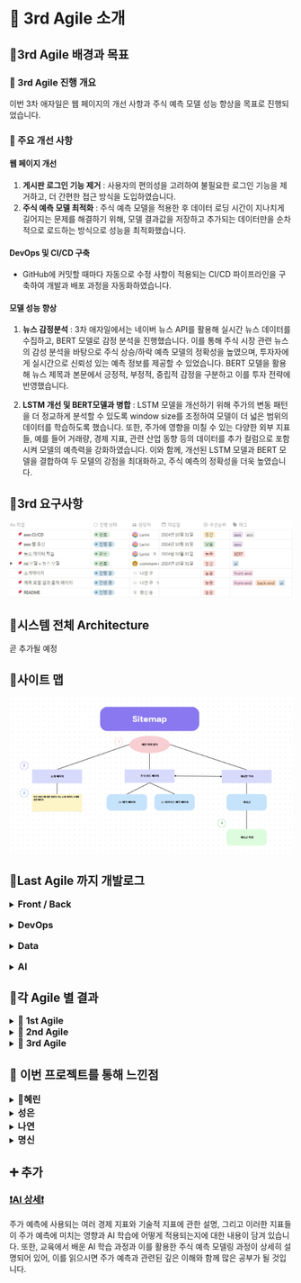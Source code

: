 # 📒 3rd Agile 소개
## 📍3rd Agile 배경과 목표
### 📌 3rd Agile 진행 개요
이번 3차 애자일은 웹 페이지의 개선 사항과 주식 예측 모델 성능 향상을 목표로 진행되었습니다.
<br>
### 📌 주요 개선 사항
#### 웹 페이지 개선
1. **게시판 로그인 기능 제거** : 사용자의 편의성을 고려하여 불필요한 로그인 기능을 제거하고, 더 간편한 접근 방식을 도입하였습니다.
2. **주식 예측 모델 최적화** : 주식 예측 모델을 적용한 후 데이터 로딩 시간이 지나치게 길어지는 문제를 해결하기 위해, 모델 결과값을 저장하고 추가되는 데이터만을 순차적으로 로드하는 방식으로 성능을 최적화했습니다. 

#### DevOps 및 CI/CD 구축
- GitHub에 커밋할 때마다 자동으로 수정 사항이 적용되는 CI/CD 파이프라인을 구축하여 개발과 배포 과정을 자동화하였습니다.

#### 모델 성능 향상
1. **뉴스 감정분석** : 3차 애자일에서는 네이버 뉴스 API를 활용해 실시간 뉴스 데이터를 수집하고, BERT 모델로 감정 분석을 진행했습니다. 이를 통해 주식 시장 관련 뉴스의 감성 분석을 바탕으로 주식 상승/하락 예측 모델의 정확성을 높였으며, 투자자에게 실시간으로 신뢰성 있는 예측 정보를 제공할 수 있었습니다. BERT 모델을 활용해 뉴스 제목과 본문에서 긍정적, 부정적, 중립적 감정을 구분하고 이를 투자 전략에 반영했습니다.
   
3. **LSTM 개선 및 BERT모델과 병합** : LSTM 모델을 개선하기 위해 주가의 변동 패턴을 더 정교하게 분석할 수 있도록 window size를 조정하여 모델이 더 넓은 범위의 데이터를 학습하도록 했습니다. 또한, 주가에 영향을 미칠 수 있는 다양한 외부 지표들, 예를 들어 거래량, 경제 지표, 관련 산업 동향 등의 데이터를 추가 컬럼으로 포함시켜 모델의 예측력을 강화하였습니다. 이와 함께, 개선된 LSTM 모델과 BERT 모델을 결합하여 두 모델의 강점을 최대화하고, 주식 예측의 정확성을 더욱 높였습니다.

## 📍3rd 요구사항

<img src="https://github.com/Lerini98/moneyweaver/blob/main/img/%EC%9A%94%EA%B5%AC%EC%82%AC%ED%95%AD.png?raw=true" alt="요구사항" width="600">

## 📍시스템 전체 Architecture
곧 추가될 예정
## 📍사이트 맵
<img src="https://github.com/Lerini98/moneyweaver/blob/main/img/%EC%82%AC%EC%9D%B4%ED%8A%B8%EB%A7%B5.png?raw=true" alt="요구사항" width="600">

## 📍Last Agile 까지 개발로그
<details>
    <summary><h3 style="display: inline;">Front / Back</h3>
    </summary>
    <h4>🔗 Web Framework : Django</h4>
    <p><span>Django 프레임워크 사용이유 </span> : 우리 프로젝트의 웹 서비스는 Django라는 풀스택 웹 프레임워크를 이용하여 개발되었습니다. Django를 이용한 이유는 팀원모두 웹 개발 경험이 아직 부족했기 때문에 다른 라이브러리를 사용하기 보다는 수업시간에 배운 Django를 이용하는 것이 개발 과정에서 효율적이고 빠르게 작업을 진행할 수 있을 것이라고 판단하였기 때문입니다.</p>
    <h4>🔗 각 Django 앱의 기능</h4>
    <li><strong>moneyweaver </strong>앱 : 메인화면과 소개페이지를 제공하는 기능이 있습니다. 따로 데이터베이스와 ai기능이 들어간 것은 아니지만 우리 프로젝트의 주요 서비스를 소개하는 등 moneyweaver의 정체성을 파악할 수 있는 기능을 합니다.</li>
    <br>
    <li><strong>Chart </strong>앱 : 우리 프로젝트의 데이터베이스와 또 우리 데이터를 이용하여 Ai 모델을 연동하여 사용자에게 우리가 개발한 ai모델이 예측한 주가와 실제 주가를 동시에 제공하여 사용자에게 제공하여 사용자가 보다 주식을 투자하는데 더 나은 결정을 하도록 돕습니다.</li>
    <br>
    <li><strong>user </strong>앱 : 우리 웹서비스를 이용하는 사용자들이 자유롭게 주식에 관한 정보를 서로 공유하고 이야기를 할 수 있도록 게시판 서비스를 제공하는 앱입니다. 사용자들이 작성한 글들은 우리 moneyweaver의 데이터베이스에 저장되고 이를 연동하여 화면에 띄움으로서 우리 서비스를 이용하는 모든 사용자들이 게시판에 작성된 모든 글의 목록을 조회할 수 있습니다.</li>
    <h4>🔗 template 부분 : Chart.js이용</h4>
    <p>Django의 views 파일에서 데이터베이스에서 필요한 데이터를 가져와 JSON 형태로 변환한 뒤, render 함수를 통해 HTML 템플릿에 전달하고, HTML에서는 Chart.js 라이브러리를 script로 불러와 JSON 데이터를 x축과 y축에 지정하여 그래프를 생성합니다.</p>
    <h4>🔗 Database 부분 : aws rds이용</h4>
    <p>프로젝트의 데이터베이스는 AWS RDS(Amazon Relational Database Service)를 사용해 구축했습니다. RDS는 관리형 데이터베이스 서비스로, MySQL, PostgreSQL 등 다양한 엔진을 지원하며 자동 백업, 보안 업데이트, 장애 복구 기능을 제공해 안정성이 뛰어납니다. 이를 통해 데이터베이스 운영과 유지보수에 소요되는 시간을 절약하고, 확장성과 성능을 확보할 수 있었습니다.</p>
   

   
</details>
<br>
<details>
    <summary><h3 style="display: inline;">DevOps</h3></summary>
    <h4>🔗 Cloud Service : AWS</h4>
    <p>프로젝트 배포는 AWS의 CI/CD 서비스를 이용해 자동화했습니다. 코드가 GitHub에 푸시되면 AWS CodePipeline이 변경 사항을 감지하고, CodeBuild를 통해 빌드 및 테스트를 수행한 후, CodeDeploy로 배포하는 방식입니다. 이를 통해 코드 변경이 있을 때마다 자동으로 애플리케이션이 배포되며, AWS CloudWatch를 통해 배포 후 성능과 오류를 모니터링해 안정성을 유지했습니다.</p>
    
</details>
<br>
<details>
    <summary><h3 style="display: inline;">Data</h3>
    </summary>
    <h4>🔗 주식 데이터 : Finance DataReader</h4>
    <p>주식, 채권, 환율, 경제 지표 등 다양한 금융 데이터를 손쉽게 수집할 수 있는 Python 라이브러리입니다. 주식 데이터를 분석하는 데 유용한 도구로, 다양한 금융 기관에서 제공하는 데이터를 간편하게 받아올 수 있습니다. 또한, 이 라이브러리는 매일매일 업데이트되는 주식 데이터를 제공하기 때문에, 실시간으로 주가 변동을 추적하고 차트를 동기화하는 작업이 용이합니다. 이 덕분에 주식 차트를 동적으로 업데이트하거나 주식 분석을 실시간으로 반영하는 데 매우 효율적으로 활용할 수 있습니다.</p>
    <h4>🔗 여러 기술적 지표 : pandas_ta </h4>
    <p>주가 데이터를 분석하기 위해 여러 기술적 지표를 pandas_ta 라이브러리를 사용하여 추가하였습니다. 적용된 지표로는 단순 이동 평균(SMA), 상대 강도 지수(RSI), 지수 이동 평균(EMA), 볼린저 밴드, ADX, MACD, 스토캐스틱 오실레이터, ATR, CCI 등이 있으며, 이를 통해 주가의 추세, 변동성, 과매수/과매도 여부 등을 분석하였습니다. 또한, 금, 유가, 환율 등의 경제 지표도 모델의 입력 데이터로 활용되었습니다. </p>
    <h4>🔗 네이버 뉴스 api </h4>
    <p>네이버 뉴스 api는 특정 키워드나 주제에 대한 최신 뉴스 기사들을 쉽게 불러올 수 있어, 주식 관련 뉴스나 경제 뉴스를 실시간으로 추적하는 데 유용합니다. 수집된 뉴스 데이터는 감정 분석 모델을 통해 긍/부정/중립 으로 분류되어 주가에 미칠 영향을 평가하는 데 이용하였습니다. </p>

    
</details>
<br>
<details>
    <summary><h3 style="display: inline;">AI</h3>
    </summary>
    <h4>🔗 LSTM </h4>
    <li><strong>시계열 데이터셋</strong> : 우리 프로젝트에서는 주가 예측을 위해 시계열 데이터셋을 생성하는데 window_size를 적용하는 방법을 사용하였습니다. 주어진 window_size 동안의 과거 데이터를 <strong>특징(feature)</strong>으로 사용하고, 이후의 데이터를 <strong>타겟(target)</strong>으로 설정하여 훈련 및 테스트 데이터셋을 구성하였습니다. 이를 위해 Sliding Window 방식을 적용하여 window_size에 맞게 일정 기간의 데이터를 슬라이딩하면서 추출하고, 이를 LSTM 모델의 입력 데이터로 변환하여 과거 주가 패턴을 학습하게 했습니다.</li>
    <br>
    <li><strong>성능 향상 방법 </strong>: Dropout 기법을 사용하여 LSTM 레이어와 Fully Connected 레이어 사이에 Dropout 레이어를 추가, 과적합을 방지하고 모델의 일반화 능력을 향상시켰습니다. 또한, ReLU 활성화 함수를 사용하여 비선형성을 추가하고 모델이 더 복잡한 패턴을 학습할 수 있도록 하였습니다.  </li>
    <h4>🔗 BERT : 뉴스 감정 분석</h4>
    <p>우리는 <strong>BERT</strong>모델을 활용하여 뉴스 데이터를 입력으로 받아 감성 분석을 수행하고, 그 결과를 주가 예측 모델에 반영하였습니다. 구체적으로 이미 사전 학습된 klue/bert-base 모델을 활용하여 한국어 뉴스 텍스트를 분석하고 분석 결과로 나온 긍부정 결과를 주가예측 지표로 활용하였습니다.</p>
    <h4>🔗 Combined Model : LSTM + BERT</h4>
    <p>우리는 LSTM과 BERT 모델을 결합하여 LSTM모델 결과에 뉴스 긍부정결과 까지 추가하였습니다. 이 두 모델의 출력값을 결합 한 후, <strong>fully connected layer</strong>를 통해 최종 예측값을 도출하였습니다. FC 레이어는 두 정보를 통합하여 주가 예측에 필요한 최종 결정을 내리는 역할을 합니다. 따라서 모델을 결합함으로서 과거 주가 패턴과 최신 뉴스 감성을 모두 고려하여 보다 정확한 예측을 가능하게 하였습니다.</p>
    
</details>

## 📍각 Agile 별 결과
<details>
    <summary>
        <h3 style="display: inline;">🔗 1st Agile</h3>   
    </summary>
    <p><b>📌 메인화면</b></p> 
    <img src="https://github.com/Lerini98/moneyweaver/blob/main/img/image-1.png?raw=true" alt="요구사항" width="600">
    <br><br>
    <p><b>📌 인덱스 페이지 : Show Chart!를 누르면 각 회사의 주가를 확인할 수 있는 페이지로 연결되도록 </b></p> 
    <img src="https://github.com/Lerini98/moneyweaver/blob/main/img/image-3.png?raw=true" alt="요구사항" width="600">
    <br><br>
    <p><b>📌 차트 페이지 : 회사별 주가를 확인할 수 있음 </b></p> 
    <img src="https://github.com/Lerini98/moneyweaver/blob/main/img/image-4.png?raw=true" alt="요구사항" width="600">
    
</details>
<details>
    <summary>
        <h3 style="display: inline;">🔗 2nd Agile</h3>
    </summary>
    <p><b>📌 인덱스 페이지 수정 :</b> 1차 애자일에서 만든 인덱스 페이지가 각 페이지 별로 이동하기 불편한 단점이 있었고 조금 더 편리하게 이동할 수 있도록 사이드 네비바 추가, 또한 우리 인공지능 모델의 성능 지표와 회사별 정보 제공도 추가</p>
    <img src="https://github.com/Lerini98/moneyweaver/blob/main/img/2%EC%B0%A8%20%EC%9D%B8%EB%8D%B1%EC%8A%A4%20%ED%8E%98%EC%9D%B4%EC%A7%80.png?raw=true" alt="요구사항" width="600">
   <br>
   <p><b>📌 차트 페이지 css적용 :</b> 예측 모델까지 연동하여 예상 주가도 사용자 화면에 구현하였음</p>
   <img src="https://github.com/Lerini98/moneyweaver/blob/main/img/2%EC%B0%A8%20%EC%B0%A8%ED%8A%B8%20%ED%8E%98%EC%9D%B4%EC%A7%80.png?raw=true" alt="요구사항" width="600">

   <br>
   <p><b>📌 게시판 서비스 생성 </b></p>
   <img src="https://github.com/Lerini98/moneyweaver/blob/main/img/2%EC%B0%A8%20%EA%B2%8C%EC%8B%9C%ED%8C%90.png?raw=true" alt="요구사항" width="600">
   <br>
   <p><b>📌 모델 성능 지표 </b></p>
   <img src="https://github.com/Lerini98/moneyweaver/blob/main/img/2%EC%B0%A8%20%EB%AA%A8%EB%8D%B8%20%EC%84%B1%EB%8A%A5.png?raw=true" alt="요구사항" width="600">
   <br>
</details>
<details>
    <summary>
        <h3 style="display: inline;">🔗 3rd Agile </h3>
    </summary>
    <p><b>📌 홈 화면 </b></p>
    <img src="https://github.com/Lerini98/moneyweaver/blob/main/img/3%EC%B0%A8%20%EB%A9%94%EC%9D%B8.png?raw=true" alt="메인" width="600">
    <p><b>📌 소개 페이지 </b></p>
    <img src="https://github.com/Lerini98/moneyweaver/blob/main/img/3%EC%B0%A8%20%EC%86%8C%EA%B0%9C.png?raw=true" alt="소개" width="600">
    <p><b>📌 팝업창! </b></p>
    <img src="https://github.com/Lerini98/moneyweaver/blob/main/img/3%EC%B0%A8%20%ED%8C%9D%EC%97%85.png?raw=true" alt="팝업" width="600">
    <p><b>📌 차트 인덱스 페이지 </b></p>
    <img src="https://github.com/Lerini98/moneyweaver/blob/main/img/3%EC%B0%A8%20%EC%B0%A8%ED%8A%B8%20%EC%9D%B8%EB%8D%B1%EC%8A%A4.png?raw=true" alt="팝업" width="600">
    <p><b>📌 예측 주식 차트와 내일 주가 상승 하락 예측 정보 제공 </b></p>
    <img src="https://github.com/Lerini98/moneyweaver/blob/main/img/3%EC%B0%A8%20%EA%B7%B8%EB%9E%98%ED%94%84.png?raw=true" alt="차트" width="600">
    <p><b>📌 익명 게시판 </b>: 로그인 기능을 삭제함으로서 누구든지 와서 글을 작성하고 수정할 수 있다</p>
    <img src="https://github.com/Lerini98/moneyweaver/blob/main/img/3%EC%B0%A8%20%EA%B2%8C%EC%8B%9C%ED%8C%90.png?raw=true" alt="게시판" width="600">
    <p><b>📌 ai - 단순주기 강화모델 </b></p>
    <img src="https://github.com/Lerini98/moneyweaver/blob/main/img/%EB%8B%A8%EC%88%9C%EC%A3%BC%EA%B8%B0%EA%B0%95%ED%99%94%EB%AA%A8%EB%8D%B8.png?raw=true" alt="ai" width="600">
    <p><b>📌 ai - 성능지표자료1 </b></p>
    <img src="https://github.com/Lerini98/moneyweaver/blob/main/img/%EC%84%B1%EB%8A%A5%EC%A7%80%ED%91%9C%EC%9E%90%EB%A3%8C1.png?raw=true" alt="ai" width="600">
    <p><b>📌 ai - 실제와 예측 그래프, 주기강화모델 </b></p>
    <img src="https://github.com/Lerini98/moneyweaver/blob/main/img/%EC%8B%A4%EC%A0%9C%EC%99%80%EC%98%88%EC%B8%A1%EA%B7%B8%EB%9E%98%ED%94%84-%EC%A3%BC%EA%B8%B0%EA%B0%95%ED%99%94%EB%AA%A8%EB%8D%B8.png?raw=true" alt="ai" width="600">
    <p><b>📌 ai - 실제와 예측 그래프비교 </b></p>
    <img src="https://github.com/Lerini98/moneyweaver/blob/main/img/%EC%8B%A4%EC%A0%9C%EC%99%80%EC%98%88%EC%B8%A1%EA%B7%B8%EB%9E%98%ED%94%84%EB%B9%84%EA%B5%90.png?raw=true" alt="ai" width="600">
    <p><b>📌 ai - 이동평균선 기준정확도 </b></p>
    <img src="https://github.com/Lerini98/moneyweaver/blob/main/img/%EC%9D%B4%EB%8F%99%ED%8F%89%EA%B7%A0%EC%84%A0%EA%B8%B0%EC%A4%80%EC%A0%95%ED%99%95%EB%8F%84.png?raw=true" alt="ai" width="600">
    <p><b>📌 ai - 주기강화모델 </b></p>
    <img src="https://github.com/Lerini98/moneyweaver/blob/main/img/%EC%A3%BC%EA%B8%B0%EA%B0%95%ED%99%94%EB%AA%A8%EB%8D%B8.png?raw=true" alt="ai" width="600">



</details>

## 📍 이번 프로젝트를 통해 느낀점
<details>
   <summary>
      <h3 style="display: inline;">👑혜린</h3>
   </summary>
   <p>여기에 내용을 작성해주세요</p>
</details>
<details>
   <summary>
      <h3 style="display: inline;">성은</h3>
   </summary>
   <p>여기에 내용을 작성해주세요</p>
</details>
<details>
   <summary>
      <h3 style="display: inline;">나연</h3>
   </summary>
   <p>여기에 내용을 작성해주세요</p>
</details>
<details>
   <summary>
      <h3 style="display: inline;">명신</h3>
   </summary>
   <p>여기에 내용을 작성해주세요</p>
</details>

## ➕ 추가
### <a href="https://github.com/Lerini98/moneyweaver/blob/main/readme/ai_result_by.seongeun.md">❗AI 상세❗</a>
주가 예측에 사용되는 여러 경제 지표와 기술적 지표에 관한 설명, 그리고 이러한 지표들이 주가 예측에 미치는 영향과 AI 학습에 어떻게 적용되는지에 대한 내용이 담겨 있습니다. 또한, 교육에서 배운 AI 학습 과정과 이를 활용한 주식 예측 모델링 과정이 상세히 설명되어 있어, 이를 읽으시면 주가 예측과 관련된 깊은 이해와 함께 많은 공부가 될 것입니다.

